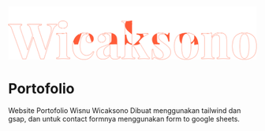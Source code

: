 <p align="center"><a href="wiscaksono.netlify.app" target="_blank"><img src="images/Wisnu-Wicaksono.svg"></a></p>

# Portofolio

Website Portofolio Wisnu Wicaksono
Dibuat menggunakan tailwind dan gsap, dan untuk contact formnya menggunakan form to google sheets.
